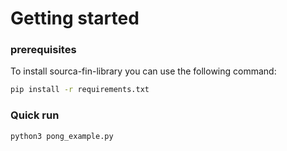 # Getting started


### prerequisites 
To install sourca-fin-library you can use the following command:

```bash
pip install -r requirements.txt
```
### Quick run

```bash
python3 pong_example.py
```